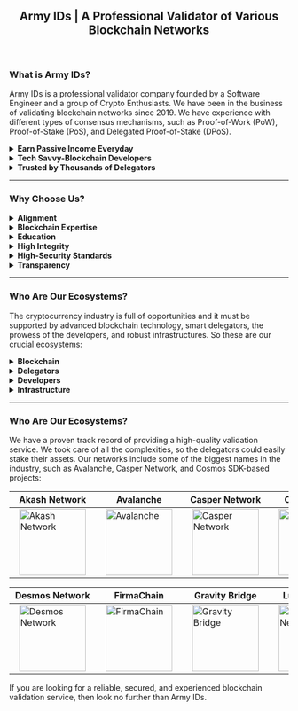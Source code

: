 <h2 align="center">Army IDs | A Professional Validator of Various Blockchain Networks</h2>

<br>

### What is Army IDs?

Army IDs is a professional validator company founded by a Software Engineer and a group of Crypto Enthusiasts. We have been in the business of validating blockchain networks since 2019. We have experience with different types of consensus mechanisms, such as Proof-of-Work (PoW), Proof-of-Stake (PoS), and Delegated Proof-of-Stake (DPoS).

<details>
<summary><b>Earn Passive Income Everyday</b></summary>
<p></p>
<p>We offer a service that allows our delegators to earn income while sleeping, traveling, or doing whatever they want.</p>
</details>

<details>
<summary><b>Tech Savvy-Blockchain Developers</b></summary>
<p></p>
<p>We will keep your delegation safe and secure because our developers are always up-to-date on the latest advancements in blockchain technology.</p>
</details>

<details>
<summary><b>Trusted by Thousands of Delegators</b></summary>
<p></p>
<p>Smart delegators around the world have been staking with us because they know we are the best in the business. We take security and reliability seriously, so delegators can rest assured that their investment is in good hands.</p>
</details>

<hr>

### Why Choose Us?

<details>
<summary><b>Alignment</b></summary>
<p></p>
<p>We stake tokens alongside our delegators to have “skin-in-a-game” and to demonstrate our long-term interest in the networks.</p>
</details>

<details>
<summary><b>Blockchain Expertise</b></summary>
<p></p>
<p>We are tech-savvy engineers with a deep technical understanding of different types of consensus mechanisms, such as Proof-of-Work (PoW), Proof-of-Stake (PoS), and Delegated Proof-of-Stake (DPoS).</p>
</details>

<details>
<summary><b>Education</b></summary>
<p></p>
<p>We are here to help delegators navigate the complex world of the PoW, PoS, & DPoS systems. So they can enrich literacy about how these systems work.</p>
</details>

<details>
<summary><b>High Integrity</b></summary>
<p></p>
<p>We act independently with the utmost integrity. We do not tolerate collusion between entities in the ecosystem and will help guard the network against malicious cartels.</p>
</details>

<details>
<summary><b>High-Security Standards</b></summary>
<p></p>
<p>Our infrastructure consists of high-performance servers, enhanced DDoS protection, and would continue to evolve as the network matures.</p>
</details>

<details>
<summary><b>Transparency</b></summary>
<p></p>
<p>We are committed to being transparent about our on-chain governance decision-making as well as our commission change rate schedule.</p>
</details>

<hr>

### Who Are Our Ecosystems?

The cryptocurrency industry is full of opportunities and it must be supported by advanced blockchain technology, smart delegators, the prowess of the developers, and robust infrastructures. So these are our crucial ecosystems:

<details>
<summary><b>Blockchain</b></summary>
<p></p>
<ul>
<li>Delegators will get the staking rewards and it will be paid on time because we are operating under blockchain technology, while we as a staking service provider will get a little amount of commission.</li>
<li>We don’t hold your funds, we leverage blockchain technology to increase the delegators’ trust.</li>
</ul>
</details>

<details>
<summary><b>Delegators</b></summary>
<p></p>
<ul>
<li>Delegators are fully assisted 24/7 by the DevSecOps team so the delegators will have 100% confidence to stake with us.</li>
<li>Our commission rate is lower than 10% and our duty is to maintain the nodes in order to function properly so the delegators will get passive income automatically.</li>
</ul>
</details>

<details>
<summary><b>Developers</b></summary>
<p></p>
<ul>
<li>Our developers have been participating in various testnets and actively having discussions in the forum.</li>
<li>Our developers have more than 10 years of experience, so the delegators don’t need to worry and keep trusting us as the most reliable, trusted, and secured validator.</li>
</ul>
</details>

<details>
<summary><b>Infrastructure</b></summary>
<p></p>
<ul>
<li>We have been serving validation services on various blockchain networks using robust infrastructures.</li>
<li>Our infrastructures are protected by layers of private and public sentries located around the world and can’t be accessed from the outside of our network or any uncredentialed authority.</li>
</ul>
</details>

<hr>

### Who Are Our Ecosystems?

We have a proven track record of providing a high-quality validation service. We took care of all the complexities, so the delegators could easily stake their assets. Our networks include some of the biggest names in the industry, such as Avalanche, Casper Network, and Cosmos SDK-based projects:

| Akash Network | Avalanche | Casper Network  | CertiK Chain | Comdex One |
| ------------- | ------------- | ------------- | ------------- | ------------- |
| [<img src='https://armyids.com/wp-content/uploads/2020/11/Akash-Network-120x120.png' width="120" height="120" hspace="10" alt='Akash Network'>](https://wallet.keplr.app/chains/akash?modal=validator&chain=akashnet-2&validator_address=akashvaloper1lscckv3l204makmgewun4chx3y379esju54c4q) | [<img src='https://armyids.com/wp-content/uploads/2020/11/Avalanche-120x120.png' width="120" height="120" hspace="10" alt='Avalanche'>](https://avascan.info/staking/validator/NodeID-3wd8cyGCDmhuoZYWmNDab2FhAVpnKYKJE) | [<img src='https://armyids.com/wp-content/uploads/2022/11/Casper-Network-120x120.png' width="120" height="120" hspace="10" alt='Casper Network'>](https://cspr.live/delegate-stake?validatorPublicKey=011907bc6fa90ccb8cacc150170b887b3dd97a96fc029b515365141d1e5d4f7983) | [<img src='https://armyids.com/wp-content/uploads/2022/11/CertiK-Chain-120x120.png' width="120" height="120" hspace="10" alt='CertiK Chain'>](https://wallet.keplr.app/chains/certik?modal=validator&chain=shentu-2.2&validator_address=certikvaloper176x7ljeyxx2cevmp7uayaz9qcx37nwjj7a902f) | [<img src='https://armyids.com/wp-content/uploads/2022/11/Comdex-One-120x120.png' width="120" height="120" hspace="10" alt='Comdex One'>](https://ezstaking.tools/comdex/validators/comdexvaloper1d3udpaanu3tesn8xjsh5er6xs2fhtql42edz2k) |

| Desmos Network  | FirmaChain | Gravity Bridge  | Lum Network | StarGaze Zone |
| ------------- | ------------- | ------------- | ------------- | ------------- |
| [<img src='https://armyids.com/wp-content/uploads/2022/11/Desmos-Network-120x120.png' width="120" height="120" hspace="10" alt='Desmos Network'>](https://ezstaking.tools/desmos/validators/desmosvaloper1xn9cazyx6u9agcwcceuahgjsrnu4y30wrmstjs) | [<img src='https://armyids.com/wp-content/uploads/2022/03/FirmaChain-120x120.png' width="120" height="120" hspace="10" alt='FirmaChain'>](https://station.firmachain.io/staking/validators/firmavaloper1fhx3c0u4ercg9c3sl3pl42sa0vauckfgwv2rq6) | [<img src='https://armyids.com/wp-content/uploads/2022/11/Gravity-Bridge-120x120.png' width="120" height="120" hspace="10" alt='Gravity Bridge'>](https://wallet.keplr.app/chains/gravity-bridge?modal=validator&chain=gravity-bridge-3&validator_address=gravityvaloper12c58fyprndjdyrh4kccpv9qmtx8qaffg22m2as) | [<img src='https://armyids.com/wp-content/uploads/2022/11/Lum-Network-120x120.png' width="120" height="120" hspace="10" alt='Lum Network'>](https://wallet.lum.network/staking) | [<img src='https://armyids.com/wp-content/uploads/2022/11/StarGaze-Zone-120x120.png' width="120" height="120" hspace="10" alt='StarGaze Zone'>](https://wallet.keplr.app/chains/stargaze?modal=validator&chain=stargaze-1&validator_address=starsvaloper16x8thpydgpsfxtzjljqyvtm8a6pkk8ggl64qr5) |

If you are looking for a reliable, secured, and experienced blockchain validation service, then look no further than Army IDs.
